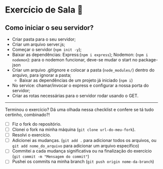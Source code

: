 # Exercício de Sala 🏫  

## Como iniciar o seu servidor?

* Criar pasta para o seu servidor;
* Criar um arquivo server.js;
* Começar o servidor (`npm init -y`);
* Baixar as dependências:
    Express:(`npm i express`);
    Nodemon: (`npm i nodemon`): para o nodemon funcionar, deve-se mudar o start no package-json
* Criar um arquivo .gitignore e colocar  a pasta (`node_modules/`) dentro do arquivo, para ignorar a pasta;
    * Baixar as dependências de um projeto já iniciado (`npm i`)
* No service: chamar/invocar o express e configurar a nossa porta do servidor;
* Criar as rotas necessárias para o servidor rodar usando o GET.

---

Terminou o exercício? Dá uma olhada nessa checklist e confere se tá tudo certinho, combinado?!

- [ ] Fiz o fork do repositório.
- [ ] Clonei o fork na minha máquina (`git clone url-do-meu-fork`).
- [ ] Resolvi o exercício.
- [ ] Adicionei as mudanças. (`git add .` para adicionar todos os arquivos, ou `git add nome_do_arquivo` para adicionar um arquivo específico)
- [ ] Commitei a cada mudança significativa ou na finalização do exercício (`git commit -m "Mensagem do commit"`)
- [ ] Pushei os commits na minha branch (`git push origin nome-da-branch`)
